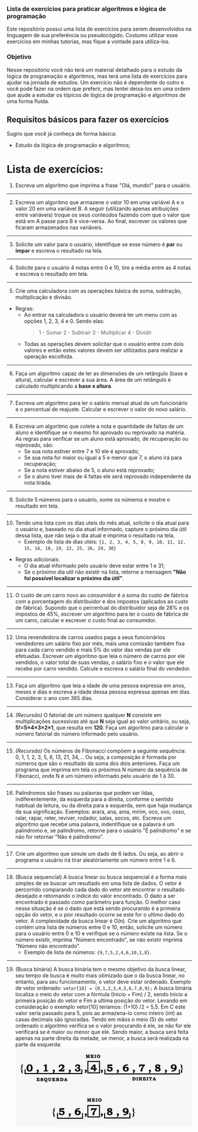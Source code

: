 ### Lista de exercícios para praticar algoritmos e lógica de programação

Este repositório possui uma lista de exercícios para serem desenvolvidos na linguagem de sua preferência ou pseudocógido.
Costumo utilizar esse exercícios em minhas tutorias, mas fique a vontade para utiliza-los.

### Objetivo

Nesse repositório você não terá um material detalhado para o estudo da lógica de programação e algoritmos, mas terá uma lista de exercícios para ajudar na jornada de estudos.
Um exercício não é dependente do outro e você pode fazer na ordem que preferir, mas tentei deixa-los em uma ordem que ajude a estudar os tópicos de lógica de programação e algoritmos de uma forma fluída.

## Requisitos básicos para fazer os exercícios

Sugiro que você já conheça de forma básica:

- Estudo da lógica de programação e algoritmos;

# Lista de exercícios:

1. Escreva um algoritmo que imprima a frase "Olá, mundo!" para o usuário.

------------
2. Escreva um algoritmo que armazene o valor 10 em uma variável A e o valor 20 em uma variável B. A seguir (utilizando apenas atribuições entre variáveis) troque os seus conteúdos fazendo com que o valor que está em A passe para B e vice-versa. Ao final, escrever os valores que ficaram armazenados nas variáveis.

------------
3. Solicite um valor para o usuário, identifique se esse número é **par** ou **impar** e escreva o resultado na tela.

------------
4. Solicite para o usuário 4 notas entre 0 e 10, tire a média entre as 4 notas e escreva o resultado em tela.

------------
5. Crie uma calculadora com as operações básica de soma, subtração, multiplicação e divisão.
- Regras:
    - Ao entrar na calculadora o usuário deverá ter um menu com as opções 1, 2, 3, 4 e 0. Sendo elas:
        > 1 - Somar
        > 2 - Subtrair
        > 3 - Multiplicar
        > 4 - Dividir
    - Todas as operações devem solicitar que o usuário entre com dois valores e então estes valores devem ser utilizados para realizar a operação escolhida.

------------
6.	Faça um algoritmo capaz de ler as dimensões de um retângulo (base e altura), calcular e escrever a sua área. A área de um retângulo é calculado multiplicando a **base x altura**.

------------
7.	Escreva um algoritmo para ler o salário mensal atual de um funcionário e o percentual de reajuste. Calcular e escrever o valor do novo salário.

------------
8. Escreva um algoritmo que colete a nota e quantidade de faltas de um aluno e identifique se o mesmo foi aprovado ou reprovado na matéria. As regras para verificar se um aluno está aprovado, de recuperação ou reprovado, são: 
    - Se sua nota estiver entre 7 e 10 ele é aprovado;
    - Se sua nota for maior ou igual a 5 e menor que 7, o aluno irá para recuperação;
    - Se a nota estiver abaixo de 5, o aluno está reprovado;
    - Se o aluno tiver mais de 4 faltas ele será reprovado independente da nota tirada.

------------
9.	Solicite 5 números para o usuário, some os números e mostre o resultado em tela.

------------
10. Tendo uma lista com os dias uteis do mês atual, solicite o dia atual para o usuário e, baseado no dia atual informado, capture o próximo dia útil dessa lista, que não seja o dia atual e imprima o resultado na tela.
    - Exemplo de lista de dias uteis: `{1, 2, 3, 4, 5, 8, 9, 10, 11, 12, 15, 16, 18, 19, 22, 25, 26, 29, 30}`
- Regras adicionais:
    - O dia atual informado pelo usuário deve estar entre 1 e 31;
    - Se o próximo dia util não existir na lista, retorne a mensagem **"Não foi possível localizar o próximo dia útil"**.

------------
11. O custo de um carro novo ao consumidor é a soma do custo de fábrica com a porcentagem do distribuidor e dos impostos (aplicados ao custo de fábrica). Supondo que o percentual do distribuidor seja de 28% e os impostos de 45%, escrever um algoritmo para ler o custo de fábrica de um carro, calcular e escrever o custo final ao consumidor.

------------
12. Uma revendedora de carros usados paga a seus funcionários vendedores um salário fixo por mês, mais uma comissão também fixa para cada carro vendido e mais 5% do valor das vendas por ele efetuadas. Escrever um algoritmo que leia o número de carros por ele vendidos, o valor total de suas vendas, o salário fixo e o valor que ele recebe por carro vendido. Calcule e escreva o salário final do vendedor.

------------
13. Faça um algoritmo que leia a idade de uma pessoa expressa em anos, meses e dias e escreva a idade dessa pessoa expressa apenas em dias. Considerar o ano com 365 dias.

------------
14. *(Recursão)* O fatorial de um número qualquer **N** consiste em multiplicações sucessivas até que **N** seja igual ao valor unitário, ou seja, **5!=5×4×3×2×1**, que resulta em **120**. Faça um algoritmo para calcular o número fatorial do número informado pelo usuário.

------------
15. *(Recursão)* Os números de Fibonacci compõem a seguinte sequência: 0, 1, 1, 2, 3, 5, 8, 13, 21, 34,... Ou seja, a composição é formada por números que são o resultado da soma dos dois anteriores. Faça um programa que imprima em tela os próximos N número da sequência de Fibonacci, onde N é um número informado pelo usuário de 1 à 30.

------------
16. Palíndromos são frases ou palavras que podem ser lidas, indiferentemente, da esquerda para a direita, conforme o sentido habitual da leitura, ou da direita para a esquerda, sem que haja mudança da sua significação. Exemplos: arara, ana, ama, mirim, oco, ovo, osso, ralar, rapar, reter, reviver, rodador, salas, socos, etc.
Escreva um algoritmo que recebe uma palavra, indentifique se a palavra é um palíndromo e, se palíndromo, retorne para o usuário "É palíndromo" e se não for retornar "Não é palíndromo".

------------
17. Crie um algoritmo que simule um dado de 6 lados. Ou seja, ao abrir o programa o usuário irá tirar aleatóriamente um número entre 1 e 6.

------------
18. (Busca sequencial) A busca linear ou busca sequencial é a forma mais simples de se buscar um resultado em uma lista de dados. O vetor é percorrido comparando cada dado do vetor até encontrar o resultado desejado e retornando o índice do valor encontrado. O dado a ser encontrado é passado como parâmetro para função. O melhor caso nessa situação é se o dado que está sendo procurando é a primeira opção do vetor, e o pior resultado ocorre se este for o ultimo dado do vetor. A complexidade da busca linear é O(n).
Crie um algoritmo que contém uma lista de números entre 0 e 10, então, solicite um número para o usuário entre 0 e 10 e verifique se o número existe na lista. Se o número existir, imprima "Número encontrado", se não existir imprima "Número não encontrado".
    - Exemplo de lista de números: `{9,7,5,2,4,6,10,1,8}`.

------------
19. (Busca binária) A busca binária tem o mesmo objetivo da busca linear, seu tempo de busca é muito mais otimizado que o da busca linear, no entanto, para seu funcionamento, o vetor deve estar ordenado.
Exemplo de vetor ordenado: `vetor[10] = {0,1,2,3,4,5,6,7,8,9};`
A busca binária localiza o meio do vetor com a fórmula (Inicio + Fim) / 2, sendo Inicio a primeira posição do vetor e Fim a ultima posição do vetor. Levando em consideração o exemplo vetor[10] teríamos: (1+10) /2 = 5,5. Em C este valor seria passado para 5, pois ao armazena-lo como inteiro (int) as casas decimais são ignoradas.
Tendo em mãos o meio (5) do vetor ordenado o algoritmo verifica se o valor procurando é ele, se não for ele verificará se é maior ou menor que ele. Sendo maior, a busca será feita apenas na parte direita da metade, se menor, a busca será realizada na parte da esquerda:
![Busca binária](/imgs/BuscaBinaria_exemplo.jpg "Busca binária")